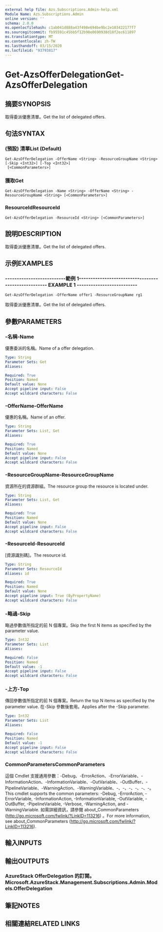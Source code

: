 ```yaml
---
external help file: Azs.Subscriptions.Admin-help.xml
Module Name: Azs.Subscriptions.Admin
online version: ''
schema: 2.0.0
ms.openlocfilehash: c1ab041d888a43f498e694be9bc2e103422177f7
ms.sourcegitcommit: fb95591c45bb5f12b98e0690938d18f2ec611897
ms.translationtype: MT
ms.contentlocale: zh-TW
ms.lasthandoff: 03/15/2020
ms.locfileid: "93793817"
---
```

# <span data-ttu-id="af2da-101">Get-AzsOfferDelegation</span><span class="sxs-lookup"><span data-stu-id="af2da-101">Get-AzsOfferDelegation</span></span>

## <span data-ttu-id="af2da-102">摘要</span><span class="sxs-lookup"><span data-stu-id="af2da-102">SYNOPSIS</span></span>
<span data-ttu-id="af2da-103">取得委派優惠清單。</span><span class="sxs-lookup"><span data-stu-id="af2da-103">Get the list of delegated offers.</span></span>

## <span data-ttu-id="af2da-104">句法</span><span class="sxs-lookup"><span data-stu-id="af2da-104">SYNTAX</span></span>

### <span data-ttu-id="af2da-105"> (預設) 清單</span><span class="sxs-lookup"><span data-stu-id="af2da-105">List (Default)</span></span>
```
Get-AzsOfferDelegation -OfferName <String> -ResourceGroupName <String> [-Skip <Int32>] [-Top <Int32>]
 [<CommonParameters>]
```

### <span data-ttu-id="af2da-106">獲取</span><span class="sxs-lookup"><span data-stu-id="af2da-106">Get</span></span>
```
Get-AzsOfferDelegation -Name <String> -OfferName <String> -ResourceGroupName <String> [<CommonParameters>]
```

### <span data-ttu-id="af2da-107">ResourceId</span><span class="sxs-lookup"><span data-stu-id="af2da-107">ResourceId</span></span>
```
Get-AzsOfferDelegation -ResourceId <String> [<CommonParameters>]
```

## <span data-ttu-id="af2da-108">說明</span><span class="sxs-lookup"><span data-stu-id="af2da-108">DESCRIPTION</span></span>
<span data-ttu-id="af2da-109">取得委派優惠清單。</span><span class="sxs-lookup"><span data-stu-id="af2da-109">Get the list of delegated offers.</span></span>

## <span data-ttu-id="af2da-110">示例</span><span class="sxs-lookup"><span data-stu-id="af2da-110">EXAMPLES</span></span>

### <span data-ttu-id="af2da-111">--------------------------範例 1--------------------------</span><span class="sxs-lookup"><span data-stu-id="af2da-111">-------------------------- EXAMPLE 1 --------------------------</span></span>
```
Get-AzsOfferDelegation -OfferName offer1 -ResourceGroupName rg1
```

<span data-ttu-id="af2da-112">取得委派優惠清單。</span><span class="sxs-lookup"><span data-stu-id="af2da-112">Get the list of delegated offers.</span></span>

## <span data-ttu-id="af2da-113">參數</span><span class="sxs-lookup"><span data-stu-id="af2da-113">PARAMETERS</span></span>

### <span data-ttu-id="af2da-114">-名稱</span><span class="sxs-lookup"><span data-stu-id="af2da-114">-Name</span></span>
<span data-ttu-id="af2da-115">優惠委派的名稱。</span><span class="sxs-lookup"><span data-stu-id="af2da-115">Name of a offer delegation.</span></span>

```yaml
Type: String
Parameter Sets: Get
Aliases:

Required: True
Position: Named
Default value: None
Accept pipeline input: False
Accept wildcard characters: False
```

### <span data-ttu-id="af2da-116">-OfferName</span><span class="sxs-lookup"><span data-stu-id="af2da-116">-OfferName</span></span>
<span data-ttu-id="af2da-117">優惠的名稱。</span><span class="sxs-lookup"><span data-stu-id="af2da-117">Name of an offer.</span></span>

```yaml
Type: String
Parameter Sets: List, Get
Aliases:

Required: True
Position: Named
Default value: None
Accept pipeline input: False
Accept wildcard characters: False
```

### <span data-ttu-id="af2da-118">-ResourceGroupName</span><span class="sxs-lookup"><span data-stu-id="af2da-118">-ResourceGroupName</span></span>
<span data-ttu-id="af2da-119">資源所在的資源群組。</span><span class="sxs-lookup"><span data-stu-id="af2da-119">The resource group the resource is located under.</span></span>

```yaml
Type: String
Parameter Sets: List, Get
Aliases:

Required: True
Position: Named
Default value: None
Accept pipeline input: False
Accept wildcard characters: False
```

### <span data-ttu-id="af2da-120">-ResourceId</span><span class="sxs-lookup"><span data-stu-id="af2da-120">-ResourceId</span></span>
<span data-ttu-id="af2da-121">[資源識別碼]。</span><span class="sxs-lookup"><span data-stu-id="af2da-121">The resource id.</span></span>

```yaml
Type: String
Parameter Sets: ResourceId
Aliases: id

Required: True
Position: Named
Default value: None
Accept pipeline input: True (ByPropertyName)
Accept wildcard characters: False
```

### <span data-ttu-id="af2da-122">-略過</span><span class="sxs-lookup"><span data-stu-id="af2da-122">-Skip</span></span>
<span data-ttu-id="af2da-123">略過參數值所指定的前 N 個專案。</span><span class="sxs-lookup"><span data-stu-id="af2da-123">Skip the first N items as specified by the parameter value.</span></span>

```yaml
Type: Int32
Parameter Sets: List
Aliases:

Required: False
Position: Named
Default value: -1
Accept pipeline input: False
Accept wildcard characters: False
```

### <span data-ttu-id="af2da-124">-上方</span><span class="sxs-lookup"><span data-stu-id="af2da-124">-Top</span></span>
<span data-ttu-id="af2da-125">傳回參數值所指定的前 N 個專案。</span><span class="sxs-lookup"><span data-stu-id="af2da-125">Return the top N items as specified by the parameter value.</span></span>
<span data-ttu-id="af2da-126">在-Skip 參數後套用。</span><span class="sxs-lookup"><span data-stu-id="af2da-126">Applies after the -Skip parameter.</span></span>

```yaml
Type: Int32
Parameter Sets: List
Aliases:

Required: False
Position: Named
Default value: -1
Accept pipeline input: False
Accept wildcard characters: False
```

### <span data-ttu-id="af2da-127">CommonParameters</span><span class="sxs-lookup"><span data-stu-id="af2da-127">CommonParameters</span></span>
<span data-ttu-id="af2da-128">這個 Cmdlet 支援通用參數：-Debug、-ErrorAction、-ErrorVariable、-InformationAction、-InformationVariable、-OutVariable、-OutBuffer、-PipelineVariable、-WarningAction、-WarningVariable、-、-、-、-、-、-。</span><span class="sxs-lookup"><span data-stu-id="af2da-128">This cmdlet supports the common parameters: -Debug, -ErrorAction, -ErrorVariable, -InformationAction, -InformationVariable, -OutVariable, -OutBuffer, -PipelineVariable, -Verbose, -WarningAction, and -WarningVariable.</span></span> <span data-ttu-id="af2da-129">如需詳細資訊，請參閱 about_CommonParameters (http://go.microsoft.com/fwlink/?LinkID=113216) 。</span><span class="sxs-lookup"><span data-stu-id="af2da-129">For more information, see about_CommonParameters (http://go.microsoft.com/fwlink/?LinkID=113216).</span></span>

## <span data-ttu-id="af2da-130">輸入</span><span class="sxs-lookup"><span data-stu-id="af2da-130">INPUTS</span></span>

## <span data-ttu-id="af2da-131">輸出</span><span class="sxs-lookup"><span data-stu-id="af2da-131">OUTPUTS</span></span>

### <span data-ttu-id="af2da-132">AzureStack OfferDelegation 的訂閱。</span><span class="sxs-lookup"><span data-stu-id="af2da-132">Microsoft.AzureStack.Management.Subscriptions.Admin.Models.OfferDelegation</span></span>

## <span data-ttu-id="af2da-133">筆記</span><span class="sxs-lookup"><span data-stu-id="af2da-133">NOTES</span></span>

## <span data-ttu-id="af2da-134">相關連結</span><span class="sxs-lookup"><span data-stu-id="af2da-134">RELATED LINKS</span></span>


